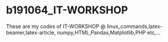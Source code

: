# b191064_IT-WORKSHOP
These are my codes of IT-WORKSHOP  @ linux_commands,latex-beamer,latex-article, numpy,HTML,Pandas,Matplotlib,PHP etc,...
